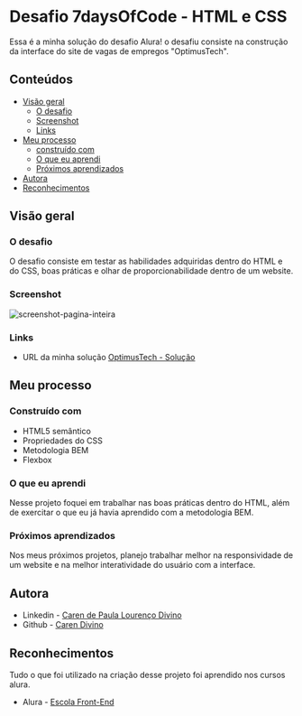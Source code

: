 # Desafio 7daysOfCode - HTML e CSS
Essa é a minha solução do desafio Alura! o desafiu consiste na construção da interface do site de vagas de empregos "OptimusTech".


## Conteúdos
- [Visão geral](#visão-geral)
  - [O desafio](#o-desafio)
  - [Screenshot](#screenshot)
  - [Links](#links)
- [Meu processo](#meu-processo)
  - [construído com](#construído-com)
  - [O que eu aprendi](#o-que-eu-aprendi)
  - [Próximos aprendizados](#próximos-aprendizados)
- [Autora](#autora)
- [Reconhecimentos](#reconhecimentos)

## Visão geral

### O desafio

O desafio consiste em testar as habilidades adquiridas dentro do HTML e do CSS, boas práticas e olhar de proporcionabilidade dentro de um website.

### Screenshot

![screenshot-pagina-inteira](https://github.com/caredvn/DesafioAluraHTMLeCSS-1/assets/107898347/1fabbb6e-de4b-4e58-bb62-ac51df14b357)

### Links

- URL da minha solução [OptimusTech - Solução](https://desafio-alura-html-e-css-1.vercel.app)

## Meu processo

### Construído com

- HTML5 semântico
- Propriedades do CSS
- Metodologia BEM
- Flexbox

### O que eu aprendi

Nesse projeto foquei em trabalhar nas boas práticas dentro do HTML, além de exercitar o que eu já havia aprendido com a metodologia BEM.

### Próximos aprendizados

Nos meus próximos projetos, planejo trabalhar melhor na responsividade de um website e na melhor interatividade do usuário com a interface.

## Autora

- Linkedin - [Caren de Paula Lourenço Divino](https://www.linkedin.com/in/caren-de-paula-lourenço-divino-1a8536231/)
- Github - [Caren Divino](https://github.com/caredvn)

## Reconhecimentos

Tudo o que foi utilizado na criação desse projeto foi aprendido nos cursos alura.
- Alura - [Escola Front-End](https://www.alura.com.br/escola-front-end)
